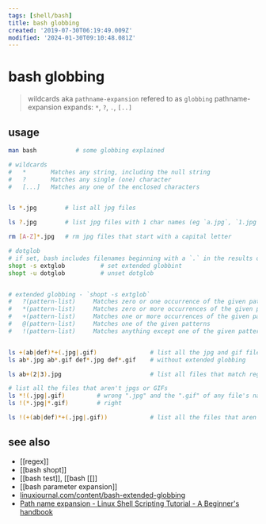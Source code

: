 ```yaml
---
tags: [shell/bash]
title: bash globbing
created: '2019-07-30T06:19:49.009Z'
modified: '2024-01-30T09:10:48.081Z'
---
```


# bash globbing

> wildcards aka `pathname-expansion` refered to as `globbing`
> pathname-expansion expands: `*`, `?`, `.`, `[..]`

## usage

```sh
man bash           # some globbing explained

# wildcards
#   *       Matches any string, including the null string
#   ?       Matches any single (one) character
#   [...]   Matches any one of the enclosed characters


ls *.jpg        # list all jpg files

ls ?.jpg        # list jpg files with 1 char names (eg `a.jpg`, `1.jpg`)

rm [A-Z]*.jpg   # rm jpg files that start with a capital letter

# dotglob
# if set, bash includes filenames beginning with a `.` in the results of pathname expansion
shopt -s extglob          # set extended globbint
shopt -u dotglob          # unset dotglob


# extended globbing - `shopt -s extglob`
#   ?(pattern-list)     Matches zero or one occurrence of the given patterns
#   *(pattern-list)     Matches zero or more occurrences of the given patterns
#   +(pattern-list)     Matches one or more occurrences of the given patterns
#   @(pattern-list)     Matches one of the given patterns
#   !(pattern-list)     Matches anything except one of the given patterns


ls +(ab|def)*+(.jpg|.gif)               # list all the jpg and gif files that start with either "ab" or "def
ls ab*.jpg ab*.gif def*.jpg def*.gif    # without extended globbing

ls ab+(2|3).jpg                         # list all files that match regex "ab(2|3)+.jpg"

# list all the files that aren't jpgs or GIFs
ls *!(.jpg|.gif)         # wrong ".jpg" and the ".gif" of any file's name end up getting matched by the "*" and the null string at the end of the file
ls !(*.jpg|*.gif)        # right

ls !(+(ab|def)*+(.jpg|.gif))            # list all the files that aren't jpg or gif files and start with either "ab" or "def"
```

## see also

- [[regex]]
- [[bash shopt]]
- [[bash test]], [[bash [[]]
- [[bash parameter expansion]]
- [linuxjournal.com/content/bash-extended-globbing](https://www.linuxjournal.com/content/bash-extended-globbing)
- [Path name expansion - Linux Shell Scripting Tutorial - A Beginner's handbook](http://bash.cyberciti.biz/guide/Path_name_expansion)


